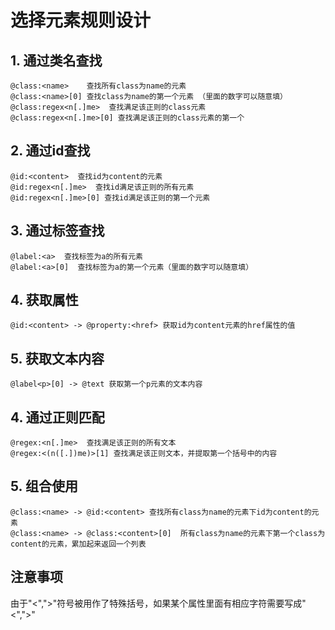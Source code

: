 # 选择元素规则设计
## 1. 通过类名查找
```
@class:<name>    查找所有class为name的元素
@class:<name>[0] 查找class为name的第一个元素 （里面的数字可以随意填）
@class:regex<n[.]me>  查找满足该正则的class元素
@class:regex<n[.]me>[0] 查找满足该正则的class元素的第一个
```
## 2. 通过id查找
```
@id:<content>  查找id为content的元素
@id:regex<n[.]me>  查找id满足该正则的所有元素
@id:regex<n[.]me>[0] 查找id满足该正则的第一个元素
```
## 3. 通过标签查找
```
@label:<a>  查找标签为a的所有元素
@label:<a>[0]  查找标签为a的第一个元素（里面的数字可以随意填）
```

## 4. 获取属性
```
@id:<content> -> @property:<href> 获取id为content元素的href属性的值
```
## 5. 获取文本内容
```
@label<p>[0] -> @text 获取第一个p元素的文本内容
```
## 4. 通过正则匹配
```
@regex:<n[.]me>  查找满足该正则的所有文本
@regex:<(n([.])me)>[1] 查找满足该正则文本，并提取第一个括号中的内容
```
## 5. 组合使用
```
@class:<name> -> @id:<content> 查找所有class为name的元素下id为content的元素 
@class:<name> -> @class:<content>[0]  所有class为name的元素下第一个class为content的元素，累加起来返回一个列表
```
## 注意事项
由于"<",">"符号被用作了特殊括号，如果某个属性里面有相应字符需要写成"\<","\>"